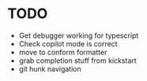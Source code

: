 # TODO

- Get debugger working for typescript
- Check copilot mode is correct
- move to conform formatter
- grab completion stuff from kickstart
- git hunk navigation
